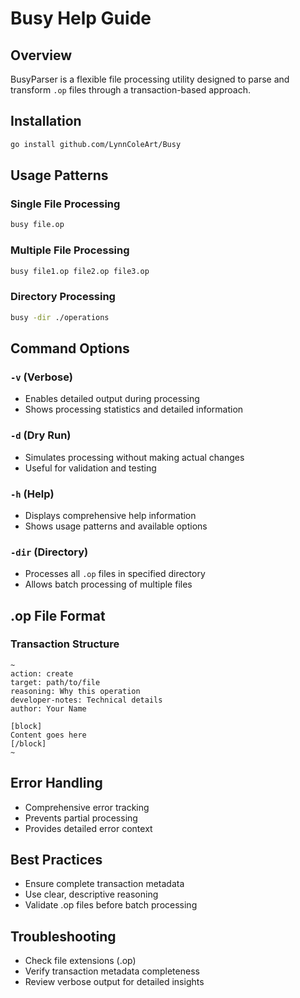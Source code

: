 # Busy Help Guide

## Overview
BusyParser is a flexible file processing utility designed to parse and transform `.op` files through a transaction-based approach.

## Installation
```bash
go install github.com/LynnColeArt/Busy
```

## Usage Patterns

### Single File Processing
```bash
busy file.op
```

### Multiple File Processing
```bash
busy file1.op file2.op file3.op
```

### Directory Processing
```bash
busy -dir ./operations
```

## Command Options

### `-v` (Verbose)
- Enables detailed output during processing
- Shows processing statistics and detailed information

### `-d` (Dry Run)
- Simulates processing without making actual changes
- Useful for validation and testing

### `-h` (Help)
- Displays comprehensive help information
- Shows usage patterns and available options

### `-dir` (Directory)
- Processes all `.op` files in specified directory
- Allows batch processing of multiple files

## .op File Format

### Transaction Structure
```
~ 
action: create
target: path/to/file
reasoning: Why this operation
developer-notes: Technical details
author: Your Name

[block]
Content goes here
[/block]
~
```

## Error Handling
- Comprehensive error tracking
- Prevents partial processing
- Provides detailed error context

## Best Practices
- Ensure complete transaction metadata
- Use clear, descriptive reasoning
- Validate .op files before batch processing

## Troubleshooting
- Check file extensions (.op)
- Verify transaction metadata completeness
- Review verbose output for detailed insights
